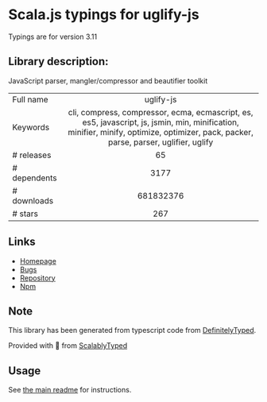 
# Scala.js typings for uglify-js

Typings are for version 3.11

## Library description:
JavaScript parser, mangler/compressor and beautifier toolkit

|                    |                 |
| ------------------ | :-------------: |
| Full name          | uglify-js |
| Keywords           | cli, compress, compressor, ecma, ecmascript, es, es5, javascript, js, jsmin, min, minification, minifier, minify, optimize, optimizer, pack, packer, parse, parser, uglifier, uglify |
| # releases         | 65 |
| # dependents       | 3177 |
| # downloads        | 681832376 |
| # stars            | 267 |

## Links
- [Homepage](https://github.com/mishoo/UglifyJS2#readme)
- [Bugs](https://github.com/mishoo/UglifyJS2/issues)
- [Repository](https://github.com/mishoo/UglifyJS2)
- [Npm](https://www.npmjs.com/package/uglify-js)
    


## Note
This library has been generated from typescript code from [DefinitelyTyped](https://definitelytyped.org).

Provided with :purple_heart: from [ScalablyTyped](https://github.com/oyvindberg/ScalablyTyped)

## Usage
See [the main readme](../../readme.md) for instructions.


